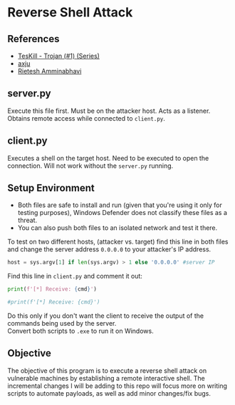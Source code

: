 # Reverse Shell Attack
## References
- [TesKill - Trojan (#1) (Series)](https://www.youtube.com/watch?v=WLHlOg-ly2U)
- [axju](https://axju.de/posts/2021/02/a-reverse-shell-with-python/)
- [Rietesh Amminabhavi](https://medium.com/@rietesh/python-reverse-shell-hack-your-neighbours-552561336ca8)

## server.py
Execute this file first. Must be on the attacker host. Acts as a listener. Obtains remote access while connected to `client.py`.
## client.py
Executes a shell on the target host. Need to be executed to open the connection. Will not work without the `server.py` running.
## Setup Environment
- Both files are safe to install and run (given that you're using it only for testing purposes), Windows Defender does not classify these files as a threat.
- You can also push both files to an isolated network and test it there.<br />

To test on two different hosts, (attacker vs. target) find this line in both files and change the server address `0.0.0.0` to your attacker's IP address.
```python
host = sys.argv[1] if len(sys.argv) > 1 else '0.0.0.0' #server IP
```
Find this line in `client.py` and comment it out: 
```python
print(f'[*] Receive: {cmd}')
```
```python
#print(f'[*] Receive: {cmd}')
```
Do this only if you don't want the client to receive the output of the commands being used by the server.<br />
Convert both scripts to `.exe` to run it on Windows.
## Objective
The objective of this program is to execute a reverse shell attack on vulnerable machines by establishing
a remote interactive shell. The incremental changes I will be adding to this repo will focus more on
writing scripts to automate payloads, as well as add minor changes/fix bugs. 
